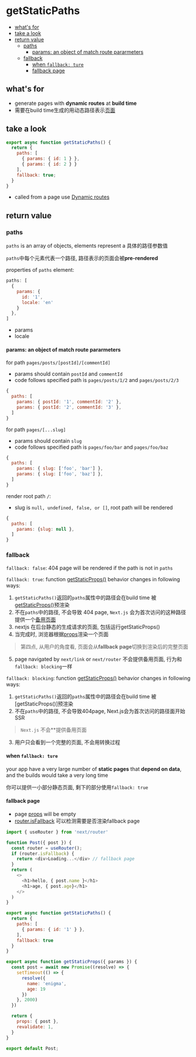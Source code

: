 # getStaticPaths

- [what's for](#whats-for)
- [take a look](#take-a-look)
- [return value](#return-value)
  - [paths](#paths)
    - [params: an object of match route pararmeters](#params-an-object-of-match-route-pararmeters)
  - [fallback](#fallback)
    - [when `fallback: ture`](#when-fallback-ture)
    - [fallback page](#fallback-page)

## what's for

- generate pages with **dynamic routes** at **build time**
- 需要在build time生成的用动态路径表示[页面](nextjs-terminology.md#pages)

## take a look

```js
export async function getStaticPaths() {
  return {
    paths: [
      { params: { id: 1 } },
      { params: { id: 2 } }
    ],
    fallback: true;
  }
}
```

- called from a page use [Dynamic routes](nextjs-routes.md#dynamic-route)

## return value

### paths

`paths` is an array of objects, elements represent a 具体的路径参数值

`paths`中每个元素代表一个路径, 路径表示的页面会被**pre-rendered**

properties of `paths` element:

```js
paths: [
  {
    params: {
      id: '1',
      locale: 'en'
    }
  },
]
```

- params
- locale

#### params: an object of match route pararmeters

for path `pages/posts/[postId]/[commentId]`

- params should contain `postId` and `commentId`
- code follows specified path is `pages/posts/1/2` and `pages/posts/2/3`

```js
{
  paths: [
    params: { postId: '1', commentId: '2' },
    params: { postId: '2', commentId: '3' },
  ]
}
```

for path `pages/[...slug]`

- params should contain `slug`
- code follows specified path is `pages/foo/bar` and `pages/foo/baz`

```js
{
  paths: [
    params: { slug: ['foo', 'bar'] },
    params: { slug: ['foo', 'baz'] },
  ]
}
```

render root path `/`:

- slug is `null, undefined, false, or []`, root path will be rendered

```js
{
  paths: [
    params: {slug: null },
  ]
}
```

### fallback

`fallback: false`: 404 page will be rendered if the path is not in `paths`

`fallback: true`: function [getStaticProps()](nextjs-datafetching-getstaticprops.md) behavior changes in following ways:

1. `getStaticPaths()`返回的`paths`属性中的路径会在build time 被[getStaticProps()](nextjs-datafetching-getstaticprops.md)预渲染
2. 不在`paths`中的路径, 不会导致 404 page, `Next.js` 会为首次访问的这种路径提供一个[备用页面](#fallback-page)
3. nextjs 在后台静态的生成请求的页面, 包括运行getStaticProps()
4. 当完成时, 浏览器根据[props]()渲染一个页面

> 第四点, 从用户的角度看, 页面会从**fallback page**切换到渲染后的完整页面

5. page navigated by `next/link` or `next/router` 不会提供备用页面, 行为和`fallback: blocking`一样

`fallback: blocking`: function [getStaticProps()]() behavior changes in following ways:

1. `getStaticPaths()`返回的`paths`属性中的路径会在build time 被[getStaticProps()]预渲染
2. 不在`paths`中的路径, 不会导致404page, Next.js会为首次访问的路径面开始SSR

> `Next.js` 不会**提供备用页面

3. 用户只会看到一个完整的页面, 不会用转换过程

#### when `fallback: ture`

your app have a very large number of **static pages** that **depend on data**, and the builds would take a very long time

你可以提供一小部分静态页面, 剩下的部分使用`fallback: true`

#### fallback page

- page [props](nextjs-datafetching-getstaticprops.md) will be empty
- [router.isFallback](nextjs-parse-routes.md#routerisfallback) 可以检测需要是否渲染fallback page

```js
import { useRouter } from 'next/router'

function Post({ post }) {
  const router = useRouter();
  if (router.isFallback) {
    return <div>Loading...</div> // fallback page
  }
  return (
    <>
      <h1>hello, { post.name }</h1>
      <h1>age, { post.age}</h1>
    </>
  )
}

export async function getStaticPaths() {
  return {
    paths: [
      { params: { id: '1' } },
    ],
    fallback: true
  }
}

export async function getStaticProps({ params }) {
  const post = await new Promise((resolve) => {
    setTimeout(() => {
      resolve({
        name: 'enigma',
        age: 19
      })
    }, 2000)
  })

  return {
    props: { post },
    revalidate: 1,
  }
}

export default Post;

```
